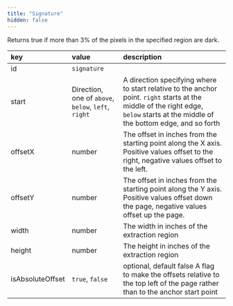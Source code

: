 ```yaml
---
title: "Signature"
hidden: false
---
```

Returns true if more than 3% of the pixels in the specified region are dark.

| key              | value                                               | description                                                  |
| :--------------- | :-------------------------------------------------- | :----------------------------------------------------------- |
| id               | `signature`                                         |                                                              |
| start            | Direction, one of `above`, `below`, `left`, `right` | A direction specifying where to start relative to the anchor point. `right` starts at the middle of the right edge, `below` starts at the middle of the bottom edge, and so forth |
| offsetX          | number                                              | The offset in inches from the starting point along the X axis. Positive values offset to the right, negative values offset to the left. |
| offsetY          | number                                              | The offset in inches from the starting point along the Y axis. Positive values offset down the page, negative values offset up the page. |
| width            | number                                              | The width in inches of the extraction region                 |
| height           | number                                              | The height in inches of the extraction region                |
| isAbsoluteOffset | `true`, `false`                                     | optional, default false  A flag to make the offsets relative to the top left of the page rather than to the anchor start point |


